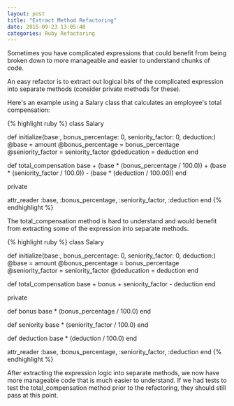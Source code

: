 ```yaml
---
layout: post
title: "Extract Method Refactoring"
date: 2015-09-23 13:05:40
categories: Ruby Refactoring
---
```


Sometimes you have complicated expressions that could benefit from being broken down to more manageable and easier to understand chunks of code. 

An easy refactor is to extract out logical bits of the complicated expression into separate methods (consider private methods for these).

Here's an example using a Salary class that calculates an employee's total compensation: 

{% highlight ruby %}
class Salary

  def initialize(base:, bonus_percentage: 0, seniority_factor: 0, deduction:)
    @base = amount
    @bonus_percentage = bonus_percentage
    @seniority_factor = seniority_factor
    @deducation = deduction
  end

  def total_compensation
    base + (base * (bonus_percentage / 100.0)) + (base * (seniority_factor / 100.0)) - (base * (deduction / 100.00))
  end

  private
  
  attr_reader :base, :bonus_percentage, :seniority_factor, :deduction
end
{% endhighlight %}

The total_compensation method is hard to understand and would benefit from extracting some of the expression into separate methods. 

{% highlight ruby %}
class Salary

  def initialize(base:, bonus_percentage: 0, seniority_factor: 0, deduction:)
    @base = amount
    @bonus_percentage = bonus_percentage
    @seniority_factor = seniority_factor
    @deducation = deduction
  end

  def total_compensation
    base + bonus + seniority_factor - deduction
  end

  private
  
  def bonus
    base * (bonus_percentage / 100.0)
  end

  def seniority
    base * (seniority_factor / 100.0)
  end

  def deduction
    base * (deduction / 100.0)
  end
  
  attr_reader :base, :bonus_percentage, :seniority_factor, :deduction
end
{% endhighlight %}

After extracting the expression logic into separate methods, we now have more manageable code that is much easier to understand. If we had tests to test the total_compensation method prior to the refactoring, they should still pass at this point.


